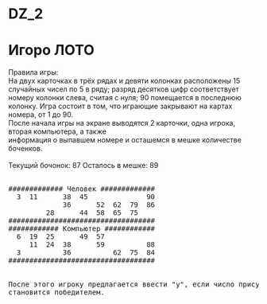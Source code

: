 # DZ_2
# Игоро ЛОТО
Правила игры:<br/>
На двух карточках в трёх рядах и девяти колонках расположены 15 случайных чисел по 5 в ряду; разряд десятков цифр соответствует номеру колонки слева, считая с нуля; 90 помещается в последнюю колонку. Игра состоит в том, что играющие закрывают на картах номера, от 1 до 90.<br/>
После начала игры на экране выводятся 2 карточки, одна игрока, вторая компьютера, а также<br/> информация о выпавшем номере и осташемся в мешке количестве боченков.<br/>
<br/>
Текущий бочонок: 87 Осталось в мешке: 89<br/>
<br/>
<pre>
############# Человек #############
  3  11      38  45              90
             36      52  62  79  86
         28      44  58  65  75    
###################################
############ Компьютер ############
  6  19  25      49  57            
     11  24  38      59          88
  3          36          62  75  84
###################################
<br/>
После этого игроку предлагается ввести "y", если число присутсвует в его карточке или "n", если отсутсвует. Игора продолжается до тех пор, пока в одной из карточек не закроются все числа. Тот игрок, который первый закроет все числа в своей карточке <br/>становится победителем.<br/>

